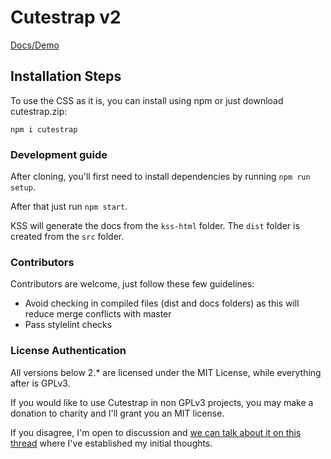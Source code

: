 # Cutestrap v2

[Docs/Demo](https://www.cutestrap.com/)

## Installation Steps

To use the CSS as it is, you can install using npm or just download cutestrap.zip:

```
npm i cutestrap
```

### Development guide

After cloning, you'll first need to install dependencies by running `npm run setup`.

After that just run `npm start`.

KSS will generate the docs from the `kss-html` folder. The `dist` folder is created from  the `src` folder.

### Contributors

Contributors are welcome, just follow these few guidelines:

* Avoid checking in compiled files (dist and docs folders) as this will reduce merge conflicts with master
* Pass stylelint checks

### License Authentication

All versions below 2.\* are licensed under the MIT License, while everything after is GPLv3.

If you would like to use Cutestrap in non GPLv3 projects, you may make a donation to charity and I'll grant you an MIT license.

If you disagree, I'm open to discussion and [we can talk about it on this thread](https://github.com/tylerchilds/cutestrap/pull/48#issuecomment-525944427) where I've established my initial thoughts.
